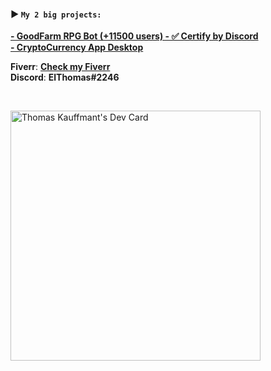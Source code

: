 #### **▶️ ``My 2 big projects:``**<br>
**[- GoodFarm RPG Bot (+11500 users) - ✅ Certify by Discord](https://github.com/thomasperge/GoodFarm-DiscordBot)**<br>
**[- CryptoCurrency App Desktop](https://github.com/thomasperge/CryptoCurrency-Desktop-apps)**<br>

**Fiverr**: **[Check my Fiverr](https://fr.fiverr.com/elthomasdev/make-a-professional-discord-bot)**<br>
**Discord**: **ElThomas#2246**<br>


<!-- <p float="left">
  <img src="https://cdn.discordapp.com/attachments/1018205416502607912/1018258054812278835/AssetsCryptoCurrencyPhone.png" width="25%" />
  <img src="https://cdn.discordapp.com/attachments/1018205416502607912/1018258054812278835/AssetsCryptoCurrencyPhone.png" width="25%" /> 
</p> -->

<br>

<a href="https://app.daily.dev/Thomasperge"><img src="https://api.daily.dev/devcards/788a1841892f4fd7a87b6b8e29a83cc3.png?r=wup" width="400" alt="Thomas Kauffmant's Dev Card"/></a>